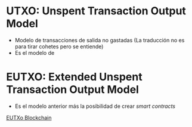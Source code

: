 # UTXO: Unspent Transaction Output Model
- Modelo de transacciones de salida no gastadas (La traducción no es para tirar cohetes pero se entiende)
- Es el modelo de 
# EUTXO: Extended Unspent Transaction Output Model
- Es el modelo anterior más la posibilidad de crear _smart contracts_

[EUTXo Blockchain](https://www.youtube.com/watch?v=ssYC6Fa1in4&t=11s)